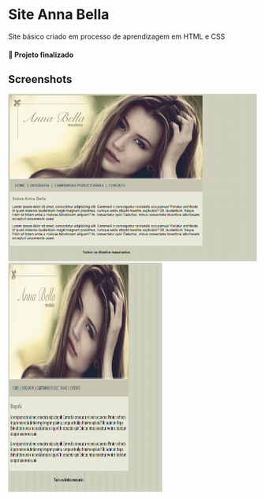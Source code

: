 # Site Anna Bella
Site básico criado em processo de aprendizagem em HTML e CSS


#### 🚀 Projeto finalizado

## Screenshots
<img alt="Home" title="#home" src="./screenshots/home.png" />
<img width="312px" height="464px" alt="Biografia" title="#biografia" src="./screenshots/biografia.png" />
